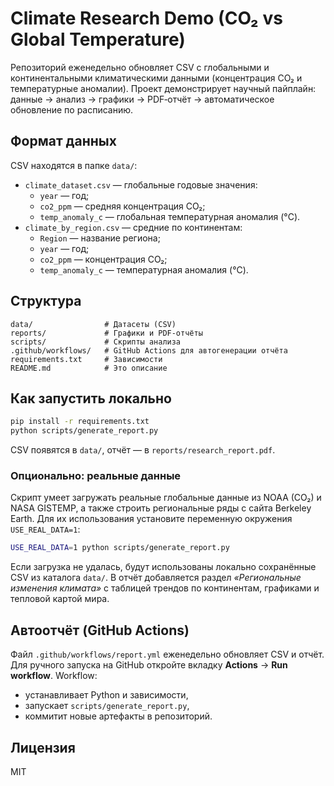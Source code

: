 
# Climate Research Demo (CO₂ vs Global Temperature)

Репозиторий еженедельно обновляет CSV с глобальными и континентальными климатическими данными
(концентрация CO₂ и температурные аномалии). Проект демонстрирует научный
пайплайн: данные → анализ → графики → PDF‑отчёт → автоматическое обновление по
расписанию.

## Формат данных
CSV находятся в папке `data/`:

- `climate_dataset.csv` — глобальные годовые значения:
  - `year` — год;
  - `co2_ppm` — средняя концентрация CO₂;
  - `temp_anomaly_c` — глобальная температурная аномалия (°C).
- `climate_by_region.csv` — средние по континентам:
  - `Region` — название региона;
  - `year` — год;
  - `co2_ppm` — концентрация CO₂;
  - `temp_anomaly_c` — температурная аномалия (°C).

## Структура
```
data/                # Датасеты (CSV)
reports/             # Графики и PDF-отчёты
scripts/             # Скрипты анализа
.github/workflows/   # GitHub Actions для автогенерации отчёта
requirements.txt     # Зависимости
README.md            # Это описание
```
## Как запустить локально
```bash
pip install -r requirements.txt
python scripts/generate_report.py
```
CSV появятся в `data/`, отчёт — в `reports/research_report.pdf`.

### Опционально: реальные данные
Скрипт умеет загружать реальные глобальные данные из NOAA (CO₂) и NASA GISTEMP,
а также строить региональные ряды с сайта Berkeley Earth. Для их использования
установите переменную окружения `USE_REAL_DATA=1`:
```bash
USE_REAL_DATA=1 python scripts/generate_report.py
```
Если загрузка не удалась, будут использованы локально сохранённые CSV из каталога `data/`.
В отчёт добавляется раздел *«Региональные изменения климата»* с таблицей трендов по континентам,
графиками и тепловой картой мира.

## Автоотчёт (GitHub Actions)
Файл `.github/workflows/report.yml` еженедельно обновляет CSV и отчёт.
Для ручного запуска на GitHub откройте вкладку **Actions** → **Run workflow**.
Workflow:
- устанавливает Python и зависимости,
- запускает `scripts/generate_report.py`,
- коммитит новые артефакты в репозиторий.

## Лицензия
MIT
